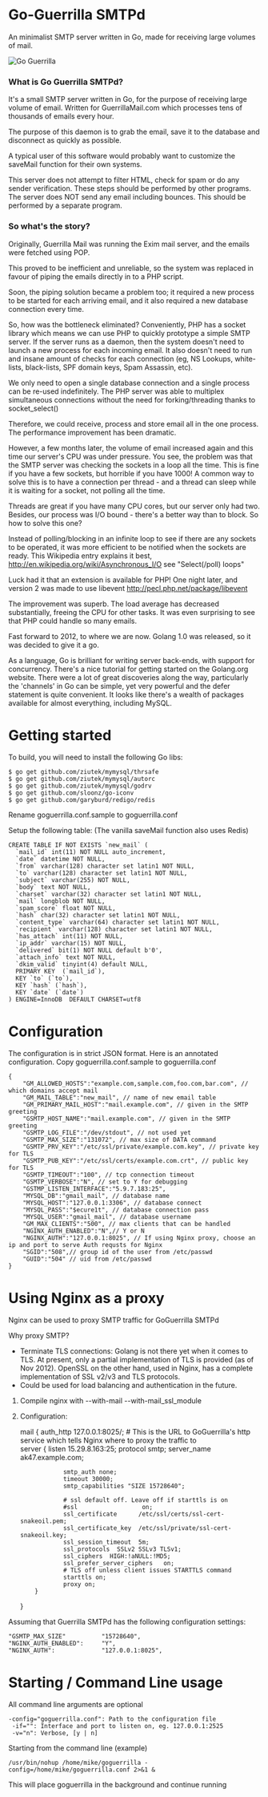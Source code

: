 
Go-Guerrilla SMTPd
====================

An minimalist SMTP server written in Go, made for receiving large volumes of mail.

![Go Guerrilla](https://raw.github.com/flashmob/go-guerrilla/master/GoGuerrilla.png)

### What is Go Guerrilla SMTPd?

It's a small SMTP server written in Go, for the purpose of receiving large volume of email.
Written for GuerrillaMail.com which processes tens of thousands of emails
every hour.

The purpose of this daemon is to grab the email, save it to the database
and disconnect as quickly as possible.

A typical user of this software would probably want to customize the saveMail function for
their own systems.

This server does not attempt to filter HTML, check for spam or do any sender 
verification. These steps should be performed by other programs.
The server does NOT send any email including bounces. This should
be performed by a separate program.


### So what's the story?

Originally, Guerrilla Mail was running the Exim mail server, and the emails
were fetched using POP.

This proved to be inefficient and unreliable, so the system was replaced in 
favour of piping the emails directly in to a PHP script.

Soon, the piping solution  became a problem too; it required a new process to 
be started for each arriving email, and it also required a new database 
connection every time. 

So, how was the bottleneck eliminated? Conveniently, PHP has a socket 
library which means we can use PHP to quickly prototype a simple SMTP server.
If the server runs as a daemon, then the system doesn't need to launch a new 
process for each incoming email. It also doesn't need to run and insane amount 
of checks for each connection (eg, NS Lookups, white-lists, black-lists, SPF
domain keys, Spam Assassin, etc).

We only need to open a single database connection and a single process can be 
re-used indefinitely. The PHP server was able to multiplex simultaneous 
connections without the need for forking/threading thanks to socket_select()

Therefore, we could receive, process and store email all in the one process.
The performance improvement has been dramatic. 

However, a few months later, the volume of email increased again and
this time our server's CPU was under pressure. You see, the problem was that
the SMTP server was checking the sockets in a loop all the time. This is fine
if you have a few sockets, but horrible if you have 1000! A common way to solve
this is to have a connection per thread - and a thread can sleep while it is
waiting for a socket, not polling all the time.

Threads are great if you have many CPU cores, but our server only had two.
Besides, our process was I/O bound - there's a better way than to block.
So how to solve this one? 

Instead of polling/blocking in an infinite loop to see if there are any sockets to be 
operated, it was more efficient to be notified when the sockets are ready.
This Wikipedia entry explains it best, 
http://en.wikipedia.org/wiki/Asynchronous_I/O see "Select(/poll) loops"

Luck had it that an extension is available for PHP! One night later, and version 2 was made
to use libevent http://pecl.php.net/package/libevent

The improvement was superb. The load average has decreased
substantially, freeing the CPU for other tasks. It was even surprising to see that
PHP could handle so many emails.

Fast forward to 2012, to where we are now. Golang 1.0 was released, so it was
decided to give it a go.

As a language, Go is brilliant for writing server back-ends, with support for concurrency. 
There's a nice tutorial for getting started on the Golang.org website. 
There were a lot of great discoveries along the way, particularly the 'channels' 
in Go can be simple, yet very powerful and the defer statement is quite convenient. 
It looks like there's a wealth of packages available for
almost everything, including MySQL.



Getting started
===========================

To build, you will need to install the following Go libs:

	$ go get github.com/ziutek/mymysql/thrsafe
	$ go get github.com/ziutek/mymysql/autorc
	$ go get github.com/ziutek/mymysql/godrv
	$ go get github.com/sloonz/go-iconv
	$ go get github.com/garyburd/redigo/redis

Rename goguerrilla.conf.sample to goguerrilla.conf

Setup the following table:
(The vanilla saveMail function also uses Redis)

	CREATE TABLE IF NOT EXISTS `new_mail` (
	  `mail_id` int(11) NOT NULL auto_increment,
	  `date` datetime NOT NULL,
	  `from` varchar(128) character set latin1 NOT NULL,
	  `to` varchar(128) character set latin1 NOT NULL,
	  `subject` varchar(255) NOT NULL,
	  `body` text NOT NULL,
	  `charset` varchar(32) character set latin1 NOT NULL,
	  `mail` longblob NOT NULL,
	  `spam_score` float NOT NULL,
	  `hash` char(32) character set latin1 NOT NULL,
	  `content_type` varchar(64) character set latin1 NOT NULL,
	  `recipient` varchar(128) character set latin1 NOT NULL,
	  `has_attach` int(11) NOT NULL,
	  `ip_addr` varchar(15) NOT NULL,
	  `delivered` bit(1) NOT NULL default b'0',
	  `attach_info` text NOT NULL,
	  `dkim_valid` tinyint(4) default NULL,
	  PRIMARY KEY  (`mail_id`),
	  KEY `to` (`to`),
	  KEY `hash` (`hash`),
	  KEY `date` (`date`)
	) ENGINE=InnoDB  DEFAULT CHARSET=utf8


Configuration
============================================
The configuration is in strict JSON format. Here is an annotated configuration.
Copy goguerrilla.conf.sample to goguerrilla.conf


	{
	    "GM_ALLOWED_HOSTS":"example.com,sample.com,foo.com,bar.com", // which domains accept mail
	    "GM_MAIL_TABLE":"new_mail", // name of new email table
	    "GM_PRIMARY_MAIL_HOST":"mail.example.com", // given in the SMTP greeting
	    "GSMTP_HOST_NAME":"mail.example.com", // given in the SMTP greeting
	    "GSMTP_LOG_FILE":"/dev/stdout", // not used yet
	    "GSMTP_MAX_SIZE":"131072", // max size of DATA command
	    "GSMTP_PRV_KEY":"/etc/ssl/private/example.com.key", // private key for TLS
	    "GSMTP_PUB_KEY":"/etc/ssl/certs/example.com.crt", // public key for TLS
	    "GSMTP_TIMEOUT":"100", // tcp connection timeout
	    "GSMTP_VERBOSE":"N", // set to Y for debugging
	    "GSTMP_LISTEN_INTERFACE":"5.9.7.183:25",
	    "MYSQL_DB":"gmail_mail", // database name
	    "MYSQL_HOST":"127.0.0.1:3306", // database connect
	    "MYSQL_PASS":"$ecure1t", // database connection pass
	    "MYSQL_USER":"gmail_mail", // database username
	    "GM_MAX_CLIENTS":"500", // max clients that can be handled
		"NGINX_AUTH_ENABLED":"N",// Y or N
		"NGINX_AUTH":"127.0.0.1:8025", // If using Nginx proxy, choose an ip and port to serve Auth requsts for Nginx
	    "SGID":"508",// group id of the user from /etc/passwd
		"GUID":"504" // uid from /etc/passwd
	}

Using Nginx as a proxy
=========================================================
Nginx can be used to proxy SMTP traffic for GoGuerrilla SMTPd

Why proxy SMTP?

 *	Terminate TLS connections: Golang is not there yet when it comes to TLS.
At present, only a partial implementation of TLS is provided (as of Nov 2012). 
OpenSSL on the other hand, used in Nginx, has a complete implementation of
SSL v2/v3 and TLS protocols.
 *	Could be used for load balancing and authentication in the future.

 1.	Compile nginx with --with-mail --with-mail_ssl_module

 2.	Configuration:


	mail {
	        auth_http 127.0.0.1:8025/; # This is the URL to GoGuerrilla's http service which tells Nginx where to proxy the traffic to 								
	        server {
	                listen  15.29.8.163:25;
	                protocol smtp;
	                server_name  ak47.example.com;
	
	                smtp_auth none;
	                timeout 30000;
					smtp_capabilities "SIZE 15728640";
					
					# ssl default off. Leave off if starttls is on
	                #ssl                  on;
	                ssl_certificate      /etc/ssl/certs/ssl-cert-snakeoil.pem;
	                ssl_certificate_key  /etc/ssl/private/ssl-cert-snakeoil.key;
	                ssl_session_timeout  5m;
	                ssl_protocols  SSLv2 SSLv3 TLSv1;
	                ssl_ciphers  HIGH:!aNULL:!MD5;
	                ssl_prefer_server_ciphers   on;
					# TLS off unless client issues STARTTLS command
	                starttls on;
	                proxy on;
	        }
	}
	
Assuming that Guerrilla SMTPd has the following configuration settings:

	"GSMTP_MAX_SIZE"		  "15728640",
	"NGINX_AUTH_ENABLED":     "Y",
	"NGINX_AUTH":             "127.0.0.1:8025", 


Starting / Command Line usage
==========================================================

All command line arguments are optional

	-config="goguerrilla.conf": Path to the configuration file
	 -if="": Interface and port to listen on, eg. 127.0.0.1:2525
	 -v="n": Verbose, [y | n]

Starting from the command line (example)

	/usr/bin/nohup /home/mike/goguerrilla -config=/home/mike/goguerrilla.conf 2>&1 &

This will place goguerrilla in the background and continue running